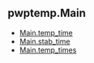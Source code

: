 ## pwptemp.Main ##

* [Main.temp_time](https://github.com/pro-well-plan/pwptemp/blob/master/docs/pwptemp.Main.temp_time.md)
* [Main.stab_time](https://github.com/pro-well-plan/pwptemp/blob/master/docs/pwptemp.Main.stab_time.md)
* [Main.temp_times](https://github.com/pro-well-plan/pwptemp/blob/master/docs/pwptemp.Main.temp_times.md)